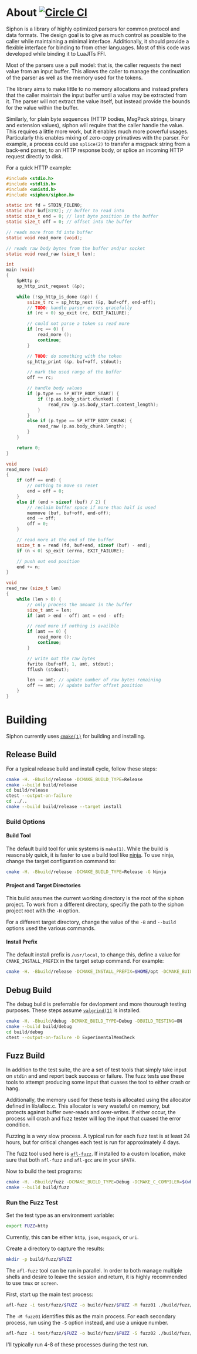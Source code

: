# About [![Circle CI](https://circleci.com/gh/imgix/siphon.svg?style=svg&circle-token=6648ab5543cacebce123549a99a9a47a424229c5)](https://circleci.com/gh/imgix/siphon)

Siphon is a library of highly optimized parsers for common protocol and data
formats. The design goal is to give as much control as possible to the
caller while maintaining a minimal interface. Additionally, it should provide
a flexible interface for binding to from other languages. Most of this code
was developed while binding it to LuaJITs FFI.

Most of the parsers use a pull model: that is, the caller requests the next
value from an input buffer. This allows the caller to manage the continuation
of the parser as well as the memory used for the tokens.

The library aims to make little to no memory allocations and instead prefers that
the caller maintain the input buffer until a value may be extracted from it. The
parser will not extract the value itself, but instead provide the bounds for the
value within the buffer.

Similarly, for plain byte sequences (HTTP bodies, MsgPack strings, binary and
extension values), siphon will require that the caller handle the value. This
requires a little more work, but it enables much more powerful usages. 
Particularly this enables mixing of zero-copy primatives with the parser. For
example, a process could use `splice(2)` to transfer a msgpack string from a
back-end parser, to an HTTP response body, or splice an incoming HTTP request
directly to disk.

For a quick HTTP example:

```C
#include <stdio.h>
#include <stdlib.h>
#include <unistd.h>
#include <siphon/siphon.h>

static int fd = STDIN_FILENO;
static char buf[8192]; // buffer to read into
static size_t end = 0; // last byte position in the buffer
static size_t off = 0; // offset into the buffer

// reads more from fd into buffer
static void read_more (void);

// reads raw body bytes from the buffer and/or socket
static void read_raw (size_t len);

int
main (void)
{
	SpHttp p;
	sp_http_init_request (&p);

	while (!sp_http_is_done (&p)) {
		ssize_t rc = sp_http_next (&p, buf+off, end-off);
		// TODO: handle parser errors gracefully
		if (rc < 0) sp_exit (rc, EXIT_FAILURE);

		// could not parse a token so read more
		if (rc == 0) {
			read_more ();
			continue;
		}

		// TODO: do something with the token
		sp_http_print (&p, buf+off, stdout);

		// mark the used range of the buffer
		off += rc;

		// handle body values
		if (p.type == SP_HTTP_BODY_START) {
			if (!p.as.body_start.chunked) {
				read_raw (p.as.body_start.content_length);
			}
		}
		else if (p.type == SP_HTTP_BODY_CHUNK) {
			read_raw (p.as.body_chunk.length);
		}
	}

	return 0;
}

void
read_more (void)
{
	if (off == end) {
		// nothing to move so reset
		end = off = 0;
	}
	else if (end > sizeof (buf) / 2) {
		// reclaim buffer space if more than half is used
		memmove (buf, buf+off, end-off);
		end -= off;
		off = 0;
	}

	// read more at the end of the buffer
	ssize_t n = read (fd, buf+end, sizeof (buf) - end);
	if (n < 0) sp_exit (errno, EXIT_FAILURE);

	// push out end position
	end += n;
}

void
read_raw (size_t len)
{
	while (len > 0) {
		// only process the amount in the buffer
		size_t amt = len;
		if (amt > end - off) amt = end - off;

		// read more if nothing is availble
		if (amt == 0) {
			read_more ();
			continue;
		}

		// write out the raw bytes
		fwrite (buf+off, 1, amt, stdout);
		fflush (stdout);

		len -= amt; // update number of raw bytes remaining
		off += amt; // update buffer offset position
	}
}
```

# Building

Siphon currently uses [`cmake(1)`](https://cmake.org) for building and installing.

## Release Build

For a typical release build and install cycle, follow these steps:

```bash
cmake -H. -Bbuild/release -DCMAKE_BUILD_TYPE=Release
cmake --build build/release
cd build/release
ctest --output-on-failure
cd ../..
cmake --build build/release --target install
```

### Build Options

#### Build Tool

The default build tool for unix systems is `make(1)`. While the build is
reasonably quick, it is faster to use a build tool like
[ninja](https://martine.github.io/ninja/). To use ninja, change the target
configuration command to:

```bash
cmake -H. -Bbuild/release -DCMAKE_BUILD_TYPE=Release -G Ninja
```

#### Project and Target Directories

This build assumes the current working directory is the root of the siphon
project. To work from a different directory, specifiy the path to the siphon
project root with the `-H` option.

For a different target directory, change the value of the `-B` and `--build`
options used the various commands.

#### Install Prefix

The default install prefix is `/usr/local`, to change this, define a value for
`CMAKE_INSTALL_PREFIX` in the target setup command. For example:

```bash
cmake -H. -Bbuild/release -DCMAKE_INSTALL_PREFIX=$HOME/opt -DCMAKE_BUILD_TYPE=Release
```

## Debug Build

The debug build is preferrable for devlopment and more thourough testing purposes.
These steps assume [`valgrind(1)`](http://valgrind.org) is installed.

```bash
cmake -H. -Bbuild/debug -DCMAKE_BUILD_TYPE=Debug -DBUILD_TESTING=ON
cmake --build build/debug
cd build/debug
ctest --output-on-failure -D ExperimentalMemCheck
```

## Fuzz Build

In addition to the test suite, the are a set of test tools that simply take
input on `stdin` and and report back success or failure. The fuzz tests use
these tools to attempt producing some input that cuases the tool to either
crash or hang.

Additionally, the memory used for these tests is allocated using the allocator
defined in lib/alloc.c. This allocator is very wasteful on memory, but protects
against buffer over-reads and over-writes. If either occur, the process will
crash and fuzz tester will log the input that cuased the error condition.

Fuzzing is a *very* slow process. A typical run for each fuzz test is at least
24 hours, but for critical changes each test is run for approximately 4 days.

The fuzz tool used here is [`afl-fuzz`](http://lcamtuf.coredump.cx/afl/). If
installed to a custom location, make sure that both `afl-fuzz` and `afl-gcc`
are in your `$PATH`.

Now to build the test programs:

```bash
cmake -H. -Bbuild/fuzz -DCMAKE_BUILD_TYPE=Debug -DCMAKE_C_COMPILER=$(which afl-gcc)
cmake --build build/fuzz
```

### Run the Fuzz Test

Set the test type as an environment variable:

```bash
export FUZZ=http
```

Currently, this can be either `http`, `json`, `msgpack`, or `uri`. 

Create a directory to capture the results:

```bash
mkdir -p build/fuzz/$FUZZ
```

The `afl-fuzz` tool can be run in parallel. In order to both manage multiple
shells and desire to leave the session and return, it is highly recommended
to use `tmux` or `screen`.

First, start up the main test process:

```bash
afl-fuzz -i test/fuzz/$FUZZ -o build/fuzz/$FUZZ -M fuzz01 ./build/fuzz/test-$FUZZ-input
```

The `-M fuzz01` identifies this as the main process. For each secondary process,
run using the `-S` option instead, and use a unique number.

```bash
afl-fuzz -i test/fuzz/$FUZZ -o build/fuzz/$FUZZ -S fuzz02 ./build/fuzz/test-$FUZZ-input
```

I'll typically run 4-8 of these processes during the test run.

